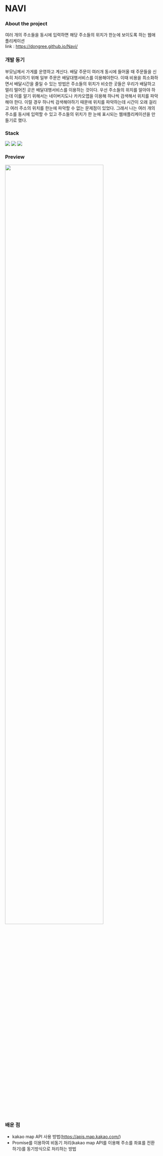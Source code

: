 # NAVI

### About the project

여러 개의 주소들을 동시에 입력하면 해당 주소들의 위치가 한눈에 보이도록 하는 웹애플리케이션  
link : https://dongree.github.io/Navi/

### 개발 동기

부모님께서 가게를 운영하고 계신다. 배달 주문이 여러개 동시에 들어올 때 주문들을 신속히 처리하기 위해 일부 주문은 배달대행서비스를 이용해야한다. 이때 비용을 최소화하면서 배달시간을 줄일 수 있는 방법은 주소들의 위치가 비슷한 곳들은 우리가 배달하고 멀리 떨어진 곳은 배달대행서비스를 이용하는 것이다. 우선 주소들의 위치를 알아야 하는데 이를 알기 위해서는 네이버지도나 카카오맵을 이용해 하나씩 검색해서 위치를 파악해야 한다. 이럴 경우 하나씩 검색해야하기 때문에 위치를 파악하는데 시간이 오래 걸리고 여러 주소의 위치를 한눈에 파악할 수 없는 문제점이 있었다. 그래서 나는 여러 개의 주소를 동시에 입력할 수 있고 주소들의 위치가 한 눈에 표시되는 웹애플리케이션을 만들기로 했다.

### Stack

<img src="https://img.shields.io/badge/html-E34F26?style=for-the-badge&logo=html5&logoColor=white"> <img src="https://img.shields.io/badge/css-1572B6?style=for-the-badge&logo=css3&logoColor=white"> <img src="https://img.shields.io/badge/javascript-F7DF1E?style=for-the-badge&logo=javascript&logoColor=black">

### Preview

<img width="80%" src="https://user-images.githubusercontent.com/68095803/174098100-aa857344-fb01-4b84-ac34-59b7b8803440.PNG"/>

### 배운 점

- kakao map API 사용 방법(https://apis.map.kakao.com/)
- Promise를 이용하여 비동기 처리(kakao map API를 이용해 주소를 좌표를 전환하기)를 동기방식으로 처리하는 방법
